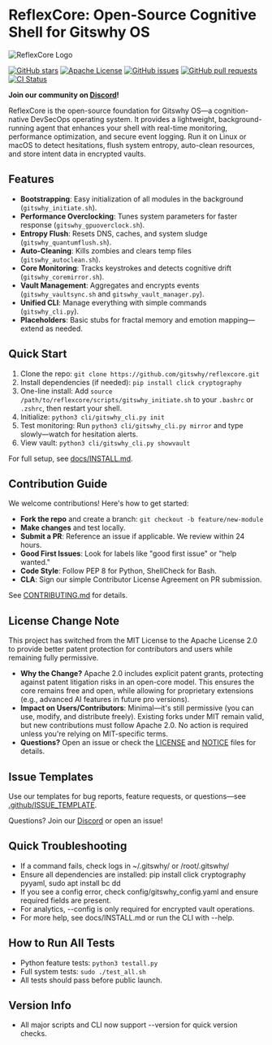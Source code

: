 # ReflexCore: Open-Source Cognitive Shell for Gitswhy OS

![ReflexCore Logo](https://via.placeholder.com/150?text=ReflexCore) 

[![GitHub stars](https://img.shields.io/github/stars/gitswhy/reflexcore?style=social)](https://github.com/gitswhy/reflexcore/stargazers)
[![Apache License](https://img.shields.io/badge/License-Apache_2.0-blue.svg)](https://github.com/gitswhy/reflexcore/blob/main/LICENSE)
[![GitHub issues](https://img.shields.io/github/issues/gitswhy/reflexcore)](https://github.com/gitswhy/reflexcore/issues)
[![GitHub pull requests](https://img.shields.io/github/issues-pr/gitswhy/reflexcore)](https://github.com/gitswhy/reflexcore/pulls)
[![CI Status](https://github.com/gitswhy/reflexcore/actions/workflows/reflexcore-ci.yml/badge.svg)](https://github.com/gitswhy/reflexcore/actions/workflows/reflexcore-ci.yml)

**Join our community on [Discord](https://discord.com/invite/NuevNNzQwm)!**

ReflexCore is the open-source foundation for Gitswhy OS—a cognition-native DevSecOps operating system. It provides a lightweight, background-running agent that enhances your shell with real-time monitoring, performance optimization, and secure event logging. Run it on Linux or macOS to detect hesitations, flush system entropy, auto-clean resources, and store intent data in encrypted vaults.

## Features
- **Bootstrapping**: Easy initialization of all modules in the background (`gitswhy_initiate.sh`).
- **Performance Overclocking**: Tunes system parameters for faster response (`gitswhy_gpuoverclock.sh`).
- **Entropy Flush**: Resets DNS, caches, and system sludge (`gitswhy_quantumflush.sh`).
- **Auto-Cleaning**: Kills zombies and clears temp files (`gitswhy_autoclean.sh`).
- **Core Monitoring**: Tracks keystrokes and detects cognitive drift (`gitswhy_coremirror.sh`).
- **Vault Management**: Aggregates and encrypts events (`gitswhy_vaultsync.sh` and `gitswhy_vault_manager.py`).
- **Unified CLI**: Manage everything with simple commands (`gitswhy_cli.py`).
- **Placeholders**: Basic stubs for fractal memory and emotion mapping—extend as needed.

## Quick Start
1. Clone the repo: `git clone https://github.com/gitswhy/reflexcore.git`
2. Install dependencies (if needed): `pip install click cryptography`
3. One-line install: Add `source /path/to/reflexcore/scripts/gitswhy_initiate.sh` to your `.bashrc` or `.zshrc`, then restart your shell.
4. Initialize: `python3 cli/gitswhy_cli.py init`
5. Test monitoring: Run `python3 cli/gitswhy_cli.py mirror` and type slowly—watch for hesitation alerts.
6. View vault: `python3 cli/gitswhy_cli.py showvault`

For full setup, see [docs/INSTALL.md](docs/INSTALL.md).

## Contribution Guide
We welcome contributions! Here's how to get started:
- **Fork the repo** and create a branch: `git checkout -b feature/new-module`
- **Make changes** and test locally.
- **Submit a PR**: Reference an issue if applicable. We review within 24 hours.
- **Good First Issues**: Look for labels like "good first issue" or "help wanted."
- **Code Style**: Follow PEP 8 for Python, ShellCheck for Bash.
- **CLA**: Sign our simple Contributor License Agreement on PR submission.

See [CONTRIBUTING.md](CONTRIBUTING.md) for details.

## License Change Note
This project has switched from the MIT License to the Apache License 2.0 to provide better patent protection for contributors and users while remaining fully permissive. 

- **Why the Change?** Apache 2.0 includes explicit patent grants, protecting against patent litigation risks in an open-core model. This ensures the core remains free and open, while allowing for proprietary extensions (e.g., advanced AI features in future pro versions).
- **Impact on Users/Contributors**: Minimal—it's still permissive (you can use, modify, and distribute freely). Existing forks under MIT remain valid, but new contributions must follow Apache 2.0. No action is required unless you're relying on MIT-specific terms.
- **Questions?** Open an issue or check the [LICENSE](LICENSE) and [NOTICE](NOTICE) files for details.

## Issue Templates
Use our templates for bug reports, feature requests, or questions—see [.github/ISSUE_TEMPLATE](.github/ISSUE_TEMPLATE).

Questions? Join our [Discord](https://discord.com/invite/NuevNNzQwm) or open an issue! 

## Quick Troubleshooting
- If a command fails, check logs in ~/.gitswhy/ or /root/.gitswhy/
- Ensure all dependencies are installed: pip install click cryptography pyyaml, sudo apt install bc dd
- If you see a config error, check config/gitswhy_config.yaml and ensure required fields are present.
- For analytics, --config is only required for encrypted vault operations.
- For more help, see docs/INSTALL.md or run the CLI with --help.

## How to Run All Tests
- Python feature tests: `python3 testall.py`
- Full system tests: `sudo ./test_all.sh`
- All tests should pass before public launch.

## Version Info
- All major scripts and CLI now support --version for quick version checks. 